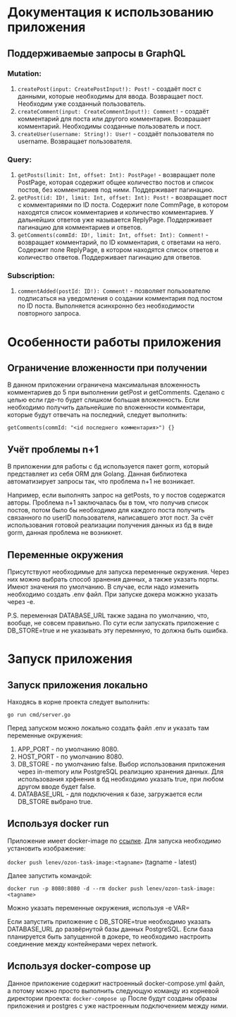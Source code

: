# Документация к использованию приложения
## Поддерживаемые запросы в GraphQL
### Mutation:
1. ```createPost(input: CreatePostInput!): Post!``` - создаёт пост с данными, которые необходимы для ввода. Возвращает пост. Необходим уже созданный пользователь.
2. ```createComment(input: CreateCommentInput!): Comment!``` - создаёт комментарий для поста или другого комментария. Возврашает комментарий. Необходимы созданные пользователь и пост.
3. ```createUser(username: String!): User!``` - создаёт пользователя по username. Возвращает пользователя.
### Query:
1. ```getPosts(limit: Int, offset: Int): PostPage!``` - возвращает поле PostPage, которая содержит общее количество постов и список постов, без комментариев под ними. Поддерживает пагинацию.
2. ```getPost(id: ID!, limit: Int, offset: Int): Post!``` - возвращает пост с комментариями по ID поста. Содержит поле CommPage, в котором находятся список комментариев и количество комментариев. У дальнейших ответов уже называется ReplyPage. Поддерживает пагинацию для комментариев и ответов.
3. ```getComments(commId: ID!, limit: Int, offset: Int): Comment!``` - возвращает комментарий, по ID комментария, с ответами на него. Содержит поле ReplyPage, в котором находятся список ответов и количество ответов. Поддерживает пагинацию для ответов.
### Subscription:
1. ```commentAdded(postId: ID!): Comment!``` - позволяет пользователю подписаться на уведомления о создании комментария под постом по ID поста. Выполняется асинхронно без необходимости повторного запроса.
# Особенности работы приложения
## Ограничение вложенности при получении
В данном приложении ограничена максимальная вложенность комментариев до 5 при выполнении getPost и getComments. Сделано с целью если где-то будет слишком большая вложенность.
Если необходимо получить дальнейшие по вложенности комментари, которые будут отвечать на последний, следует выполнить:

```getComments(commId: "<id последнего комментария>") {}```
## Учёт проблемы n+1
В приложении для работы с бд используется пакет gorm, который представляет из себя ORM для Golang. Данная библиотека автоматизирует запросы так, что проблема n+1 не возникает.

Например, если выполнять запрос на getPosts, то у постов содержатся авторы. Проблема n+1 заключалась бы в том, что получив список постов, потом было бы необходимо для каждого поста получить связанного по userID пользователя, написавшего этот пост.
За счёт использования готовой реализации получения данных из бд в виде gorm, данная проблема не возникнет.
## Переменные окружения
Присутствуют необходимые для запуска переменные окружения. Через них можно выбрать способ зранения данных, а также указать порты. Имеют значения по умолчанию. В случае, если надо изменить необходимо создать .env файл.
При запуске докера можжно указать через -e.

P.S. переменная DATABASE_URL также задана по умолчанию, что, вообще, не совсем правильно. По сути если запускать приложение с DB_STORE=true и не указывать эту перемнную, то должна быть ошибка.
# Запуск приложения
## Запуск приложения локально
Находясь в корне проекта следует выполнить:
```
go run cmd/server.go
```
Перед запуском можно локально создать файл .env и указать там переменные окружения:
1. APP_PORT - по умолчанию 8080.
2. HOST_PORT - по умолчанию 8080.
3. DB_STORE - по умолчанию false. Выбор использования приложения через in-memory или PostgreSQL реализцию хранения данных. Для использования хрфнения в бд необходимо указать true, при любом другом вводе будет false. 
4. DATABASE_URL - для подключения к базе, загружается если DB_STORE выбрано true.

## Используя docker run
Приложение имеет docker-image по [ссылке](https://hub.docker.com/repository/docker/lenev/ozon-task-image/general).
Для запуска необходимо установить изображение:

```docker push lenev/ozon-task-image:<tagname>``` (tagname - latest)

Далее запустить командой:

```docker run -p 8080:8080 -d --rm docker push lenev/ozon-task-image:<tagname>```

Можно указать переменные окружения, используя -e VAR=

Если запустить приложение с DB_STORE=true необходимо указать DATABASE_URL до развёрнутой базы данных PostgreSQL. Если база планируется быть запущенной в докере, то необходимо настроить соединение между контейнерами черех network.
## Используя docker-compose up
Данное приложение содержит настроенный docker-compose.yml файл, а потому можно просто выполнить следующую команду из корневой директории проекта:
```docker-compose up```
После будут созданы образы приложения и postgres с уже настроенным подключением между ними.
